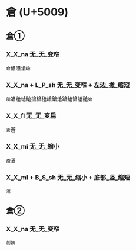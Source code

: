 # 倉 (U+5009)

## 倉①

### X_X_na 无_无_变窄
`倉`傖嗆滄`瑲`

### X_X_na + L_P_sh 无_无_变窄 + 左边_撇_缩短
`艙`凔牄螥賶搶槍䅮嵢鎗熗蹌䱽愴謒䤌`獊`

### X_X_fl 无_无_变扁
`篬`蒼

### X_X_mi 无_无_缩小
`瘡`濸

### X_X_mi + B_S_sh 无_无_缩小 + 底部_竖_缩短
`䢢`

## 倉②

### X_X_na 无_无_变窄
`創鶬`

